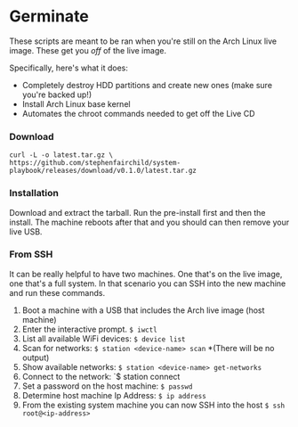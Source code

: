 # Germinate

These scripts are meant to be ran when you're still on the Arch Linux live image. These get you _off_ of the
live image. 

Specifically, here's what it does:

- Completely destroy HDD partitions and create new ones (make sure you're backed up!)
- Install Arch Linux base kernel
- Automates the chroot commands needed to get off the Live CD

### Download

```
curl -L -o latest.tar.gz \
https://github.com/stephenfairchild/system-playbook/releases/download/v0.1.0/latest.tar.gz
```

### Installation

Download and extract the tarball. Run the pre-install first and then the install. The machine reboots after that and you should
can then remove your live USB.


### From SSH

It can be really helpful to have two machines. One that's on the live image, one that's a full system. 
In that scenario you can SSH into the new machine and run these commands. 

1. Boot a machine with a USB that includes the Arch live image (host machine)
2. Enter the interactive prompt. `$ iwctl`
3. List all available WiFi devices: `$ device list`
4. Scan for networks: `$ station <device-name> scan` *(There will be no output)
5. Show available networks: `$ station <device-name> get-networks`
6. Connect to the network: `$ station <device-name> connect <network-name> 
7. Set a password on the host machine: `$ passwd`
8. Determine host machine Ip Address: `$ ip address` 
9. From the existing system machine you can now SSH into the host `$ ssh root@<ip-address>`

